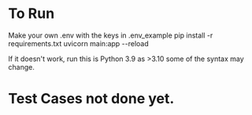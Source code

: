 # To Run

Make your own .env with the keys in .env_example
pip install -r requirements.txt
uvicorn main:app --reload

If it doesn't work, run this is Python 3.9 as >3.10 some of the syntax may change.

# Test Cases not done yet.

